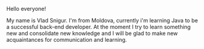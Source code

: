 Hello everyone!

My name is Vlad Snigur. I'm from Moldova, currently i'm learning Java to be a successful back-end developer. 
At the moment I try to learn something new and consolidate new knowledge and I will be glad to make new acquaintances for communication and learning.
